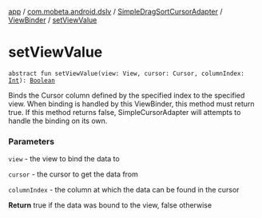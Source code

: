 [app](../../../index.md) / [com.mobeta.android.dslv](../../index.md) / [SimpleDragSortCursorAdapter](../index.md) / [ViewBinder](index.md) / [setViewValue](.)

# setViewValue

`abstract fun setViewValue(view: View, cursor: Cursor, columnIndex: `[`Int`](https://kotlinlang.org/api/latest/jvm/stdlib/kotlin/-int/index.html)`): `[`Boolean`](https://kotlinlang.org/api/latest/jvm/stdlib/kotlin/-boolean/index.html)

Binds the Cursor column defined by the specified index to the specified view. When binding is handled by this ViewBinder, this method must return true. If this method returns false, SimpleCursorAdapter will attempts to handle the binding on its own.

### Parameters

`view` - the view to bind the data to

`cursor` - the cursor to get the data from

`columnIndex` - the column at which the data can be found in the cursor

**Return**
true if the data was bound to the view, false otherwise

